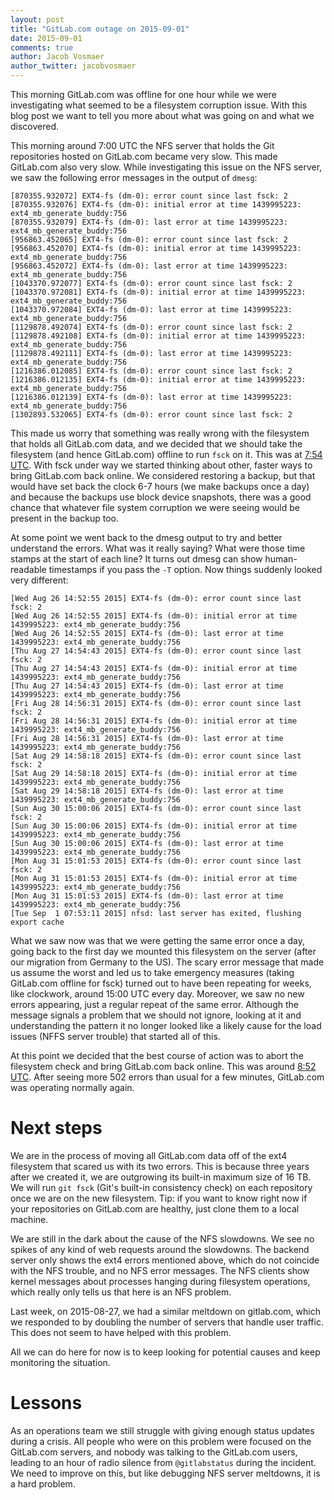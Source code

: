 ```yaml
---
layout: post
title: "GitLab.com outage on 2015-09-01"
date: 2015-09-01
comments: true
author: Jacob Vosmaer
author_twitter: jacobvosmaer
---
```


This morning GitLab.com was offline for one hour while we were
investigating what seemed to be a filesystem corruption issue.  With
this blog post we want to tell you more about what was going on and
what we discovered.

<!-- more -->

This morning around 7:00 UTC the NFS server that holds the Git
repositories hosted on GitLab.com became very slow. This made
GitLab.com also very slow. While investigating this issue on the
NFS server, we saw the following error messages in the output of
`dmesg`:

```
[870355.932072] EXT4-fs (dm-0): error count since last fsck: 2
[870355.932076] EXT4-fs (dm-0): initial error at time 1439995223: ext4_mb_generate_buddy:756
[870355.932079] EXT4-fs (dm-0): last error at time 1439995223: ext4_mb_generate_buddy:756
[956863.452065] EXT4-fs (dm-0): error count since last fsck: 2
[956863.452070] EXT4-fs (dm-0): initial error at time 1439995223: ext4_mb_generate_buddy:756
[956863.452072] EXT4-fs (dm-0): last error at time 1439995223: ext4_mb_generate_buddy:756
[1043370.972077] EXT4-fs (dm-0): error count since last fsck: 2
[1043370.972081] EXT4-fs (dm-0): initial error at time 1439995223: ext4_mb_generate_buddy:756
[1043370.972084] EXT4-fs (dm-0): last error at time 1439995223: ext4_mb_generate_buddy:756
[1129878.492074] EXT4-fs (dm-0): error count since last fsck: 2
[1129878.492108] EXT4-fs (dm-0): initial error at time 1439995223: ext4_mb_generate_buddy:756
[1129878.492111] EXT4-fs (dm-0): last error at time 1439995223: ext4_mb_generate_buddy:756
[1216386.012085] EXT4-fs (dm-0): error count since last fsck: 2
[1216386.012135] EXT4-fs (dm-0): initial error at time 1439995223: ext4_mb_generate_buddy:756
[1216386.012139] EXT4-fs (dm-0): last error at time 1439995223: ext4_mb_generate_buddy:756
[1302893.532065] EXT4-fs (dm-0): error count since last fsck: 2
```

This made us worry that something was really wrong with the filesystem
that holds all GitLab.com data, and we decided that we should take
the filesystem (and hence GitLab.com) offline to run `fsck` on it.
This was at [7:54
UTC](https://twitter.com/gitlabstatus/status/638621030060290048).
With fsck under way we started thinking about other, faster ways
to bring GitLab.com back online. We considered restoring a backup,
but that would have set back the clock 6-7 hours (we make backups
once a day) and because the backups use block device snapshots,
there was a good chance that whatever file system corruption we
were seeing would be present in the backup too.

At some point we went back to the dmesg output to try and better
understand the errors. What was it really saying? What were those
time stamps at the start of each line? It turns out dmesg can show
human-readable timestamps if you pass the `-T` option. Now things
suddenly looked very different:

```
[Wed Aug 26 14:52:55 2015] EXT4-fs (dm-0): error count since last fsck: 2
[Wed Aug 26 14:52:55 2015] EXT4-fs (dm-0): initial error at time 1439995223: ext4_mb_generate_buddy:756
[Wed Aug 26 14:52:55 2015] EXT4-fs (dm-0): last error at time 1439995223: ext4_mb_generate_buddy:756
[Thu Aug 27 14:54:43 2015] EXT4-fs (dm-0): error count since last fsck: 2
[Thu Aug 27 14:54:43 2015] EXT4-fs (dm-0): initial error at time 1439995223: ext4_mb_generate_buddy:756
[Thu Aug 27 14:54:43 2015] EXT4-fs (dm-0): last error at time 1439995223: ext4_mb_generate_buddy:756
[Fri Aug 28 14:56:31 2015] EXT4-fs (dm-0): error count since last fsck: 2
[Fri Aug 28 14:56:31 2015] EXT4-fs (dm-0): initial error at time 1439995223: ext4_mb_generate_buddy:756
[Fri Aug 28 14:56:31 2015] EXT4-fs (dm-0): last error at time 1439995223: ext4_mb_generate_buddy:756
[Sat Aug 29 14:58:18 2015] EXT4-fs (dm-0): error count since last fsck: 2
[Sat Aug 29 14:58:18 2015] EXT4-fs (dm-0): initial error at time 1439995223: ext4_mb_generate_buddy:756
[Sat Aug 29 14:58:18 2015] EXT4-fs (dm-0): last error at time 1439995223: ext4_mb_generate_buddy:756
[Sun Aug 30 15:00:06 2015] EXT4-fs (dm-0): error count since last fsck: 2
[Sun Aug 30 15:00:06 2015] EXT4-fs (dm-0): initial error at time 1439995223: ext4_mb_generate_buddy:756
[Sun Aug 30 15:00:06 2015] EXT4-fs (dm-0): last error at time 1439995223: ext4_mb_generate_buddy:756
[Mon Aug 31 15:01:53 2015] EXT4-fs (dm-0): error count since last fsck: 2
[Mon Aug 31 15:01:53 2015] EXT4-fs (dm-0): initial error at time 1439995223: ext4_mb_generate_buddy:756
[Mon Aug 31 15:01:53 2015] EXT4-fs (dm-0): last error at time 1439995223: ext4_mb_generate_buddy:756
[Tue Sep  1 07:53:11 2015] nfsd: last server has exited, flushing export cache
```

What we saw now was that we were getting the same error once a day,
going back to the first day we mounted this filesystem on the server
(after our migration from Germany to the US). The scary error message
that made us assume the worst and led us to take emergency measures
(taking GitLab.com offline for fsck) turned out to have been repeating
for weeks, like clockwork, around 15:00 UTC every day. Moreover,
we saw no new errors appearing, just a regular repeat of the same
error. Although the message signals a problem that we should not
ignore, looking at it and understanding the pattern it no longer
looked like a likely cause for the load issues (NFFS server trouble)
that started all of this.

At this point we decided that the best course of action was to abort
the filesystem check and bring GitLab.com back online. This was
around [8:52
UTC](https://twitter.com/gitlabstatus/status/638635500274909184).
After seeing more 502 errors than usual for a few minutes, GitLab.com
was operating normally again.

# Next steps

We are in the process of moving all GitLab.com data off of the ext4
filesystem that scared us with its two errors. This is because three
years after we created it, we are outgrowing its built-in maximum
size of 16 TB. We will run `git fsck` (Git's built-in consistency
check) on each repository once we are on the new filesystem. Tip:
if you want to know right now  if your repositories on GitLab.com
are healthy, just clone them to a local machine.

We are still in the dark about the cause of the NFS slowdowns. We
see no spikes of any kind of web requests around the slowdowns. The
backend server only shows the ext4 errors mentioned above, which
do not coincide with the NFS trouble, and no NFS error messages.
The NFS clients show kernel messages about processes hanging during
filesystem operations, which really only tells us that here is an
NFS problem.

Last week, on 2015-08-27, we had a similar meltdown on gitlab.com,
which we responded to by doubling the number of servers that handle
user traffic. This does not seem to have helped with this problem.

All we can do here for now is to keep looking for potential causes
and keep monitoring the situation.

# Lessons

As an operations team we still struggle with giving enough status
updates during a crisis. All people who were on this problem were
focused on the GitLab.com servers, and nobody was talking to the
GitLab.com users, leading to an hour of radio silence from
`@gitlabstatus` during the incident. We need to improve on this,
but like debugging NFS server meltdowns, it is a hard problem.
